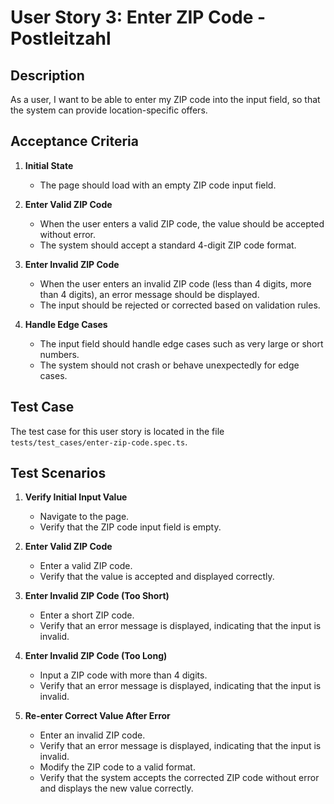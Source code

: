 # User Story 3: Enter ZIP Code - Postleitzahl

## Description
As a user, I want to be able to enter my ZIP code into the input field, 
so that the system can provide location-specific offers.

## Acceptance Criteria
1. **Initial State**
   - The page should load with an empty ZIP code input field.

2. **Enter Valid ZIP Code**
   - When the user enters a valid ZIP code, the value should be accepted without error.
   - The system should accept a standard 4-digit ZIP code format.

3. **Enter Invalid ZIP Code**
   - When the user enters an invalid ZIP code (less than 4 digits, more than 4 digits), an error message should be displayed.
   - The input should be rejected or corrected based on validation rules.

4. **Handle Edge Cases**
   - The input field should handle edge cases such as very large or short numbers.
   - The system should not crash or behave unexpectedly for edge cases.

## Test Case
The test case for this user story is located in the file `tests/test_cases/enter-zip-code.spec.ts`.

## Test Scenarios

1. **Verify Initial Input Value**
   - Navigate to the page.
   - Verify that the ZIP code input field is empty.

2. **Enter Valid ZIP Code**
   - Enter a valid ZIP code.
   - Verify that the value is accepted and displayed correctly.

3. **Enter Invalid ZIP Code (Too Short)**
   - Enter a short ZIP code.
   - Verify that an error message is displayed, indicating that the input is invalid.

4. **Enter Invalid ZIP Code (Too Long)**
   - Input a ZIP code with more than 4 digits.
   - Verify that an error message is displayed, indicating that the input is invalid.  

5. **Re-enter Correct Value After Error**
   - Enter an invalid ZIP code.
   - Verify that an error message is displayed, indicating that the input is invalid.
   - Modify the ZIP code to a valid format.
   - Verify that the system accepts the corrected ZIP code without error and displays the new value correctly.   


